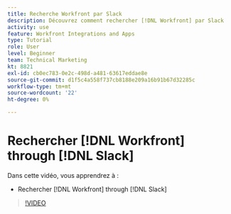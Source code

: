 ```yaml
---
title: Recherche Workfront par Slack
description: Découvrez comment rechercher [!DNL Workfront] par Slack
activity: use
feature: Workfront Integrations and Apps
type: Tutorial
role: User
level: Beginner
team: Technical Marketing
kt: 8821
exl-id: cb0ec783-0e2c-498d-a481-63617eddae8e
source-git-commit: d1f5c4a558f737cb8188e209a16b91b67d32285c
workflow-type: tm+mt
source-wordcount: '22'
ht-degree: 0%

---
```


# Rechercher [!DNL Workfront] through [!DNL Slack]

Dans cette vidéo, vous apprendrez à :

* Rechercher [!DNL Workfront] through [!DNL Slack]

>[!VIDEO](https://video.tv.adobe.com/v/335121/?quality=12)
